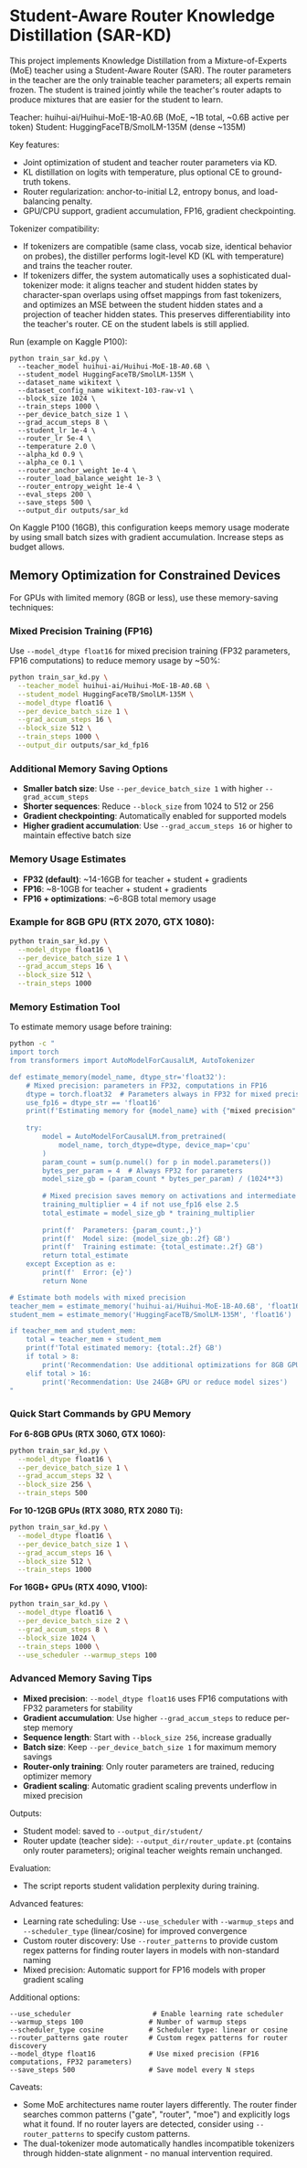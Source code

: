 # Student-Aware Router Knowledge Distillation (SAR-KD)

This project implements Knowledge Distillation from a Mixture-of-Experts (MoE) teacher using a Student-Aware Router (SAR). The router parameters in the teacher are the only trainable teacher parameters; all experts remain frozen. The student is trained jointly while the teacher's router adapts to produce mixtures that are easier for the student to learn.

Teacher: huihui-ai/Huihui-MoE-1B-A0.6B (MoE, ~1B total, ~0.6B active per token)
Student: HuggingFaceTB/SmolLM-135M (dense ~135M)

Key features:
- Joint optimization of student and teacher router parameters via KD.
- KL distillation on logits with temperature, plus optional CE to ground-truth tokens.
- Router regularization: anchor-to-initial L2, entropy bonus, and load-balancing penalty.
- GPU/CPU support, gradient accumulation, FP16, gradient checkpointing.

Tokenizer compatibility:
- If tokenizers are compatible (same class, vocab size, identical behavior on probes), the distiller performs logit-level KD (KL with temperature) and trains the teacher router.
- If tokenizers differ, the system automatically uses a sophisticated dual-tokenizer mode: it aligns teacher and student hidden states by character-span overlaps using offset mappings from fast tokenizers, and optimizes an MSE between the student hidden states and a projection of teacher hidden states. This preserves differentiability into the teacher's router. CE on the student labels is still applied.

Run (example on Kaggle P100):

```
python train_sar_kd.py \
  --teacher_model huihui-ai/Huihui-MoE-1B-A0.6B \
  --student_model HuggingFaceTB/SmolLM-135M \
  --dataset_name wikitext \
  --dataset_config_name wikitext-103-raw-v1 \
  --block_size 1024 \
  --train_steps 1000 \
  --per_device_batch_size 1 \
  --grad_accum_steps 8 \
  --student_lr 1e-4 \
  --router_lr 5e-4 \
  --temperature 2.0 \
  --alpha_kd 0.9 \
  --alpha_ce 0.1 \
  --router_anchor_weight 1e-4 \
  --router_load_balance_weight 1e-3 \
  --router_entropy_weight 1e-4 \
  --eval_steps 200 \
  --save_steps 500 \
  --output_dir outputs/sar_kd
```

On Kaggle P100 (16GB), this configuration keeps memory usage moderate by using small batch sizes with gradient accumulation. Increase steps as budget allows.

## Memory Optimization for Constrained Devices

For GPUs with limited memory (8GB or less), use these memory-saving techniques:

### Mixed Precision Training (FP16)
Use `--model_dtype float16` for mixed precision training (FP32 parameters, FP16 computations) to reduce memory usage by ~50%:

```bash
python train_sar_kd.py \
  --teacher_model huihui-ai/Huihui-MoE-1B-A0.6B \
  --student_model HuggingFaceTB/SmolLM-135M \
  --model_dtype float16 \
  --per_device_batch_size 1 \
  --grad_accum_steps 16 \
  --block_size 512 \
  --train_steps 1000 \
  --output_dir outputs/sar_kd_fp16
```

### Additional Memory Saving Options
- **Smaller batch size**: Use `--per_device_batch_size 1` with higher `--grad_accum_steps`
- **Shorter sequences**: Reduce `--block_size` from 1024 to 512 or 256
- **Gradient checkpointing**: Automatically enabled for supported models
- **Higher gradient accumulation**: Use `--grad_accum_steps 16` or higher to maintain effective batch size

### Memory Usage Estimates
- **FP32 (default)**: ~14-16GB for teacher + student + gradients
- **FP16**: ~8-10GB for teacher + student + gradients
- **FP16 + optimizations**: ~6-8GB total memory usage

### Example for 8GB GPU (RTX 2070, GTX 1080):
```bash
python train_sar_kd.py \
  --model_dtype float16 \
  --per_device_batch_size 1 \
  --grad_accum_steps 16 \
  --block_size 512 \
  --train_steps 1000
```

### Memory Estimation Tool
To estimate memory usage before training:

```bash
python -c "
import torch
from transformers import AutoModelForCausalLM, AutoTokenizer

def estimate_memory(model_name, dtype_str='float32'):
    # Mixed precision: parameters in FP32, computations in FP16
    dtype = torch.float32  # Parameters always in FP32 for mixed precision
    use_fp16 = dtype_str == 'float16'
    print(f'Estimating memory for {model_name} with {"mixed precision" if use_fp16 else "FP32"}...')
    
    try:
        model = AutoModelForCausalLM.from_pretrained(
            model_name, torch_dtype=dtype, device_map='cpu'
        )
        param_count = sum(p.numel() for p in model.parameters())
        bytes_per_param = 4  # Always FP32 for parameters
        model_size_gb = (param_count * bytes_per_param) / (1024**3)
        
        # Mixed precision saves memory on activations and intermediate computations
        training_multiplier = 4 if not use_fp16 else 2.5
        total_estimate = model_size_gb * training_multiplier
        
        print(f'  Parameters: {param_count:,}')
        print(f'  Model size: {model_size_gb:.2f} GB')
        print(f'  Training estimate: {total_estimate:.2f} GB')
        return total_estimate
    except Exception as e:
        print(f'  Error: {e}')
        return None

# Estimate both models with mixed precision
teacher_mem = estimate_memory('huihui-ai/Huihui-MoE-1B-A0.6B', 'float16')
student_mem = estimate_memory('HuggingFaceTB/SmolLM-135M', 'float16')

if teacher_mem and student_mem:
    total = teacher_mem + student_mem
    print(f'Total estimated memory: {total:.2f} GB')
    if total > 8:
        print('Recommendation: Use additional optimizations for 8GB GPUs')
    elif total > 16:
        print('Recommendation: Use 24GB+ GPU or reduce model sizes')
"
```

### Quick Start Commands by GPU Memory

**For 6-8GB GPUs (RTX 3060, GTX 1060):**
```bash
python train_sar_kd.py \
  --model_dtype float16 \
  --per_device_batch_size 1 \
  --grad_accum_steps 32 \
  --block_size 256 \
  --train_steps 500
```

**For 10-12GB GPUs (RTX 3080, RTX 2080 Ti):**
```bash
python train_sar_kd.py \
  --model_dtype float16 \
  --per_device_batch_size 1 \
  --grad_accum_steps 16 \
  --block_size 512 \
  --train_steps 1000
```

**For 16GB+ GPUs (RTX 4090, V100):**
```bash
python train_sar_kd.py \
  --model_dtype float16 \
  --per_device_batch_size 2 \
  --grad_accum_steps 8 \
  --block_size 1024 \
  --train_steps 1000 \
  --use_scheduler --warmup_steps 100
```

### Advanced Memory Saving Tips
- **Mixed precision**: `--model_dtype float16` uses FP16 computations with FP32 parameters for stability
- **Gradient accumulation**: Use higher `--grad_accum_steps` to reduce per-step memory
- **Sequence length**: Start with `--block_size 256`, increase gradually
- **Batch size**: Keep `--per_device_batch_size 1` for maximum memory savings
- **Router-only training**: Only router parameters are trained, reducing optimizer memory
- **Gradient scaling**: Automatic gradient scaling prevents underflow in mixed precision

Outputs:
- Student model: saved to `--output_dir/student/`
- Router update (teacher side): `--output_dir/router_update.pt` (contains only router parameters); original teacher weights remain unchanged.

Evaluation:
- The script reports student validation perplexity during training.

Advanced features:
- Learning rate scheduling: Use `--use_scheduler` with `--warmup_steps` and `--scheduler_type` (linear/cosine) for improved convergence
- Custom router discovery: Use `--router_patterns` to provide custom regex patterns for finding router layers in models with non-standard naming
- Mixed precision: Automatic support for FP16 models with proper gradient scaling

Additional options:
```
--use_scheduler                    # Enable learning rate scheduler
--warmup_steps 100                # Number of warmup steps
--scheduler_type cosine           # Scheduler type: linear or cosine
--router_patterns gate router     # Custom regex patterns for router discovery
--model_dtype float16             # Use mixed precision (FP16 computations, FP32 parameters)
--save_steps 500                  # Save model every N steps
```

Caveats:
- Some MoE architectures name router layers differently. The router finder searches common patterns ("gate", "router", "moe") and explicitly logs what it found. If no router layers are detected, consider using `--router_patterns` to specify custom patterns.
- The dual-tokenizer mode automatically handles incompatible tokenizers through hidden-state alignment - no manual intervention required.